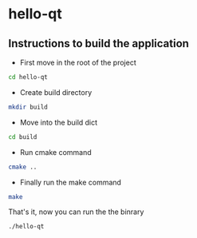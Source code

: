 # hello-qt

## Instructions to build the application

- First move in the root of the project

```bash
cd hello-qt
```

- Create build directory

```bash
mkdir build
```

- Move into the build dict

```bash
cd build
```

- Run cmake command

```bash
cmake ..
```

- Finally run the make command

```bash
make
```

That's it, now you can run the the binrary
```bash
./hello-qt
```
